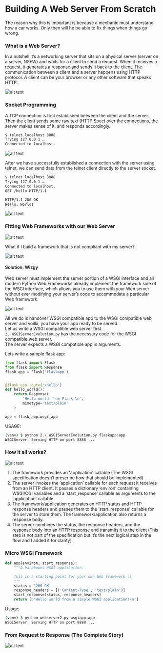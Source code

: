# Building A Web Server From Scratch

The reason why this is important is because a mechanic must understand how a car works. 
Only then will he be able to fix things when things go wrong.  

### What is a Web Server?

In a nutshell it’s a networking server that sits on a physical server (server on a server, NSFW) and waits for a client to send a request. 
When it receives a request, it generates a response and sends it back to the client. 
The communication between a client and a server happens using HTTP protocol. 
A client can be your browser or any other software that speaks HTTP.

![alt text](https://ruslanspivak.com/lsbaws-part1/LSBAWS_HTTP_request_response.png "Client Server")

### Socket Programming

A TCP connection is first established between the client and the server.
Then the client sends some raw text (HTTP Spec) over the connections, the server makes sense of it,
and responds accordingly.

```bash
$ telnet localhost 8888
Trying 127.0.0.1 …
Connected to localhost.
```
![alt text](https://ruslanspivak.com/lsbaws-part1/LSBAWS_socket.png "Client Server")

After we have successfully established a connection with the server using telnet, 
we can send data from the telnet client directly to the server socket.

```bash
$ telnet localhost 8888
Trying 127.0.0.1 …
Connected to localhost.
GET /hello HTTP/1.1

HTTP/1.1 200 OK
Hello, World!
```

![alt text](http://www.pybloggers.com/wp-content/uploads/2018/08/files.realpython.comsockets-tcp-flow.1da42679-50f1a1f4d71df29c3d28b246590a95fc0747f69b.jpg "Client Server Comm")


### Fitting Web Frameworks with our Web Server

![alt text](https://ruslanspivak.com/lsbaws-part2/lsbaws_part2_before_wsgi.png "Fits Well")

What if I build a framework that is not compliant with my server?

![alt text](https://ruslanspivak.com/lsbaws-part2/lsbaws_part2_after_wsgi.png "Does Not Fit")

#### Solution: Wizgy

Web server must implement the server portion of a WSGI interface and all modern Python Web Frameworks already implement the framework side of the WSGI interface, 
which allows you to use them with your Web server without ever modifying your server’s code to accommodate a particular Web framework.  

![alt text](https://ruslanspivak.com/lsbaws-part2/lsbaws_part2_wsgi_interop.png "Does Not Fit")

All we do is handover WSGI compatible app to the WSGI compatible web server
and voilla, you have your app ready to be served.  
Let us write a WSGI compatible web server first.  
`2. WSGIServerEvolution.py` has the necessary code for the WSGI compatible web server.  
The server expects a WSGI compatible app in arguments.  

Lets write a sample flask app:  
```python
from flask import Flask
from flask import Response
flask_app = Flask('flaskapp')


@flask_app.route('/hello')
def hello_world():
    return Response(
        'Hello world from Flask!\n',
        mimetype='text/plain'
    )

app = flask_app.wsgi_app
```

USAGE:  

```bash
(venv) $ python 2.\ WSGIServerEvolution.py flaskapp:app
WSGIServer: Serving HTTP on port 8888 ...
```

### How it all works?  

![alt text](https://ruslanspivak.com/lsbaws-part2/lsbaws_part2_wsgi_interface.png "WorkFlow")

1. The framework provides an ‘application’ callable (The WSGI specification doesn’t prescribe how that should be implemented)  
2. The server invokes the ‘application’ callable for each request it receives from an HTTP client. It passes a dictionary ‘environ’ containing WSGI/CGI variables and a ‘start_response’ callable as arguments to the ‘application’ callable.  
3. The framework/application generates an HTTP status and HTTP response headers and passes them to the ‘start_response’ callable for the server to store them. The framework/application also returns a response body.  
4. The server combines the status, the response headers, and the response body into an HTTP response and transmits it to the client (This step is not part of the specification but it’s the next logical step in the flow and I added it for clarity)  

### Micro WSGI Framework

```python
def app(environ, start_response):
    """A barebones WSGI application.

    This is a starting point for your own Web framework :)
    """
    status = '200 OK'
    response_headers = [('Content-Type', 'text/plain')]
    start_response(status, response_headers)
    return [b'Hello world from a simple WSGI application!\n']
```

Usage:  
```bash
(venv) $ python webserver2.py wsgiapp:app
WSGIServer: Serving HTTP on port 8888 ...
```

### From Request to Response (The Complete Story)

![alt text](https://ruslanspivak.com/lsbaws-part2/lsbaws_part2_server_summary.png "Request Response Cycle")

